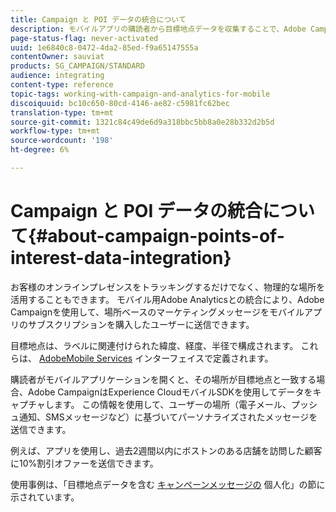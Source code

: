 ```yaml
---
title: Campaign と POI データの統合について
description: モバイルアプリの購読者から目標地点データを収集することで、Adobe Campaignの統合を通じて場所ベースのマーケティングメッセージを購読者に送信します。
page-status-flag: never-activated
uuid: 1e6840c8-0472-4da2-85ed-f9a65147555a
contentOwner: sauviat
products: SG_CAMPAIGN/STANDARD
audience: integrating
content-type: reference
topic-tags: working-with-campaign-and-analytics-for-mobile
discoiquuid: bc10c650-80cd-4146-ae82-c5981fc62bec
translation-type: tm+mt
source-git-commit: 1321c84c49de6d9a318bbc5bb8a0e28b332d2b5d
workflow-type: tm+mt
source-wordcount: '198'
ht-degree: 6%

---
```



# Campaign と POI データの統合について{#about-campaign-points-of-interest-data-integration}

お客様のオンラインプレゼンスをトラッキングするだけでなく、物理的な場所を活用することもできます。 モバイル用Adobe Analyticsとの統合により、Adobe Campaignを使用して、場所ベースのマーケティングメッセージをモバイルアプリのサブスクリプションを購入したユーザーに送信できます。

目標地点は、ラベルに関連付けられた緯度、経度、半径で構成されます。 これらは、 [AdobeMobile Services](https://docs.adobe.com/content/help/en/mobile-services/using/home.html) インターフェイスで定義されます。

購読者がモバイルアプリケーションを開くと、その場所が目標地点と一致する場合、Adobe CampaignはExperience CloudモバイルSDKを使用してデータをキャプチャします。 この情報を使用して、ユーザーの場所（電子メール、プッシュ通知、SMSメッセージなど）に基づいてパーソナライズされたメッセージを送信できます。

例えば、アプリを使用し、過去2週間以内にボストンのある店舗を訪問した顧客に10%割引オファーを送信できます。

使用事例は、「目標地点データを含む [キャンペーンメッセージの](../../integrating/using/personalizing-campaign-messages-with-point-of-interest-data.md) 個人化」の節に示されています。
